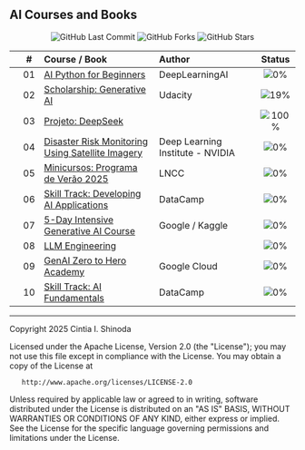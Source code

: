 ## AI Courses and Books

<p align="center">
  <img src="https://img.shields.io/github/last-commit/cintia-shinoda/ai" alt="GitHub Last Commit" />
  <img src="https://img.shields.io/github/forks/cintia-shinoda/ai" alt="GitHub Forks" />
  <img src="https://img.shields.io/github/stars/cintia-shinoda/ai" alt="GitHub Stars" />
</p>

|  | # | Course / Book | Author | Status |
|:---:|:---:|:---|:---|:---:|
|  | 01 | [AI Python for Beginners](https://github.com/cintia-shinoda/ai/tree/main/01-AI-Python-Beginners) | DeepLearningAI | ![0%](https://geps.dev/progress/0) |
|  | 02 | [Scholarship: Generative AI](https://github.com/cintia-shinoda/ai/tree/main/02-Udacity-GenAI) | Udacity | ![19%](https://geps.dev/progress/19) |
|  | 03 | [Projeto: DeepSeek](https://github.com/cintia-shinoda/ai/tree/main/03-Chat-DeepSeek) |  | ![100%](https://geps.dev/progress/100) |  
|  | 04 | [Disaster Risk Monitoring Using Satellite Imagery](https://github.com/cintia-shinoda/ai/tree/main/04-Disaster-Risk-Monitoring) | Deep Learning Institute - NVIDIA | ![0%](https://geps.dev/progress/0) |
|  | 05 | [Minicursos: Programa de Verão 2025](https://github.com/cintia-shinoda/ai/tree/main/05-LNCC-Programa-Verao-2025) | LNCC | ![0%](https://geps.dev/progress/0) |
|  | 06 | [Skill Track: Developing AI Applications](https://github.com/cintia-shinoda/ai/tree/main/06-Developing-AI-Apps) | DataCamp | ![0%](https://geps.dev/progress/0) |
| | 07 | [5-Day Intensive Generative AI Course](https://github.com/cintia-shinoda/ai/tree/main/07-5-Day-GenAI-Course) | Google / Kaggle | ![0%](https://geps.dev/progress/0) |
|  | 08 | [LLM Engineering](https://github.com/cintia-shinoda/ai/tree/main/08-LLM-Engineering) |  | ![0%](https://geps.dev/progress/0) |
|  | 09 | [GenAI Zero to Hero Academy](https://github.com/cintia-shinoda/ai/tree/main/09-Google-GenAI-0-to-Hero) | Google Cloud | ![0%](https://geps.dev/progress/0) |
|  | 10 | [Skill Track: AI Fundamentals](https://github.com/cintia-shinoda/ai/tree/main/10-AI-Fundamentals) | DataCamp | ![0%](https://geps.dev/progress/0) |

<!-- |  | 1 | [Become an AI Developer Code-Along Series](https://github.com/cintia-shinoda/ai/tree/master/1-Become-AI-Dev) | DataCamp | ![0%](https://progress-bar.dev/0) |
|  | 2 | Formação OpenAI e Python: crie ferramentas poderosas e chatbots inteligentes com as APIs da OpenAI | Alura | ![0%](https://progress-bar.dev/0) |
|  | 3 | Bootcamp: IA Generativa com AWS | trybe | ![9%](https://progress-bar.dev/9) |
|  | 4 | Introduction to ChatGPT | DataCamp | ![0%](https://progress-bar.dev/0) | -->


---

Copyright 2025 Cintia I. Shinoda

   Licensed under the Apache License, Version 2.0 (the "License");
   you may not use this file except in compliance with the License.
   You may obtain a copy of the License at

       http://www.apache.org/licenses/LICENSE-2.0

   Unless required by applicable law or agreed to in writing, software
   distributed under the License is distributed on an "AS IS" BASIS,
   WITHOUT WARRANTIES OR CONDITIONS OF ANY KIND, either express or implied.
   See the License for the specific language governing permissions and
   limitations under the License.